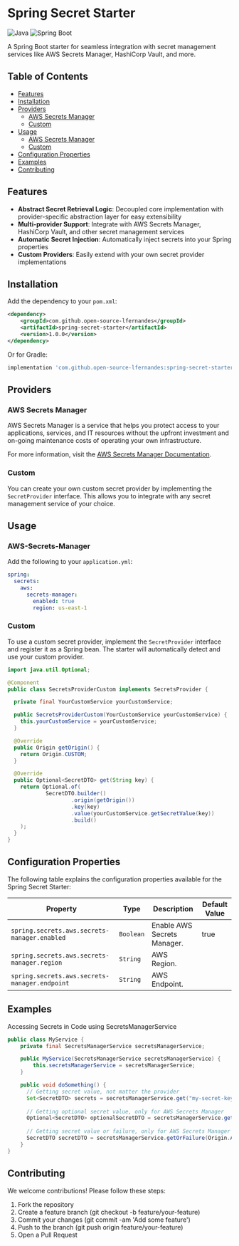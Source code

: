 # Spring Secret Starter

![Java](https://img.shields.io/badge/Java-17+-blue)
![Spring Boot](https://img.shields.io/badge/Spring%20Boot-3.1+-brightgreen)

A Spring Boot starter for seamless integration with secret management services like AWS Secrets Manager, HashiCorp Vault, and more.

## Table of Contents

- [Features](#features)
- [Installation](#installation)
- [Providers](#providers)
  - [AWS Secrets Manager](#aws-secrets-manager)
  - [Custom](#custom)
- [Usage](#usage)
    - [AWS Secrets Manager](#aws-secrets-manager)
    - [Custom](#custom)
- [Configuration Properties](#configuration-properties)
- [Examples](#examples)
- [Contributing](#contributing)

## Features

- **Abstract Secret Retrieval Logic**: Decoupled core implementation with provider-specific abstraction layer for easy extensibility
- **Multi-provider Support**: Integrate with AWS Secrets Manager, HashiCorp Vault, and other secret management services
- **Automatic Secret Injection**: Automatically inject secrets into your Spring properties
- **Custom Providers**: Easily extend with your own secret provider implementations

## Installation

Add the dependency to your `pom.xml`:

```xml
<dependency>
    <groupId>com.github.open-source-lfernandes</groupId>
    <artifactId>spring-secret-starter</artifactId>
    <version>1.0.0</version>
</dependency>
```
Or for Gradle:

```groovy
implementation 'com.github.open-source-lfernandes:spring-secret-starter:1.0.0'
```

## Providers

### AWS Secrets Manager
AWS Secrets Manager is a service that helps you protect access to your applications, services, and IT resources without the upfront investment and on-going maintenance costs of operating your own infrastructure.

For more information, visit the [AWS Secrets Manager Documentation](https://docs.aws.amazon.com/secretsmanager).

### Custom
You can create your own custom secret provider by implementing the `SecretProvider` interface. This allows you to integrate with any secret management service of your choice.

## Usage

### AWS-Secrets-Manager
Add the following to your `application.yml`:
```yaml
spring:
  secrets:
    aws:
      secrets-manager:
        enabled: true
        region: us-east-1
````
### Custom
To use a custom secret provider, implement the `SecretProvider` interface and register it as a Spring bean. The starter will automatically detect and use your custom provider.

```java 
import java.util.Optional;

@Component
public class SecretsProviderCustom implements SecretsProvider {

  private final YourCustomService yourCustomService;

  public SecretsProviderCustom(YourCustomService yourCustomService) {
    this.yourCustomService = yourCustomService;
  }

  @Override
  public Origin getOrigin() {
    return Origin.CUSTOM;
  }

  @Override
  public Optional<SecretDTO> get(String key) {
    return Optional.of(
            SecretDTO.builder()
                    .origin(getOrigin())
                    .key(key)
                    .value(yourCustomService.getSecretValue(key))
                    .build()
    );
  }
}

```

## Configuration Properties

The following table explains the configuration properties available for the Spring Secret Starter:

| Property                                      | Type          | Description                          | Default Value |
|-----------------------------------------------|---------------|--------------------------------------|---------------|
| `spring.secrets.aws.secrets-manager.enabled`  | `Boolean`     | Enable AWS Secrets Manager.          | true          |
| `spring.secrets.aws.secrets-manager.region`   | `String`      | AWS Region.                          |               |
| `spring.secrets.aws.secrets-manager.endpoint` | `String`      | AWS Endpoint.                        |               |

## Examples

Accessing Secrets in Code using SecretsManagerService
```java
public class MyService {
    private final SecretsManagerService secretsManagerService;

    public MyService(SecretsManagerService secretsManagerService) {
        this.secretsManagerService = secretsManagerService;
    }

    public void doSomething() {
      // Getting secret value, not matter the provider
      Set<SecretDTO> secrets = secretsManagerService.get("my-secret-key");
      
      // Getting optional secret value, only for AWS Secrets Manager
      Optional<SecretDTO> optionalSecretDTO = secretsManagerService.get(Origin.AWS, "my-secret-key");
      
      // Getting secret value or failure, only for AWS Secrets Manager
      SecretDTO secretDTO = secretsManagerService.getOrFailure(Origin.AWS, "my-secret-key");
    }
}
```
## Contributing
We welcome contributions! Please follow these steps:

1. Fork the repository
2. Create a feature branch (git checkout -b feature/your-feature)
3. Commit your changes (git commit -am 'Add some feature')
4. Push to the branch (git push origin feature/your-feature)
5. Open a Pull Request